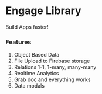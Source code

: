 
# Engage Library
Build Apps faster!

### Features
1. Object Based Data
2. File Upload to Firebase storage
3. Relations 1-1, 1-many, many-many
4. Realtime Analytics
5. Grab doc and everything works
6. Data modals